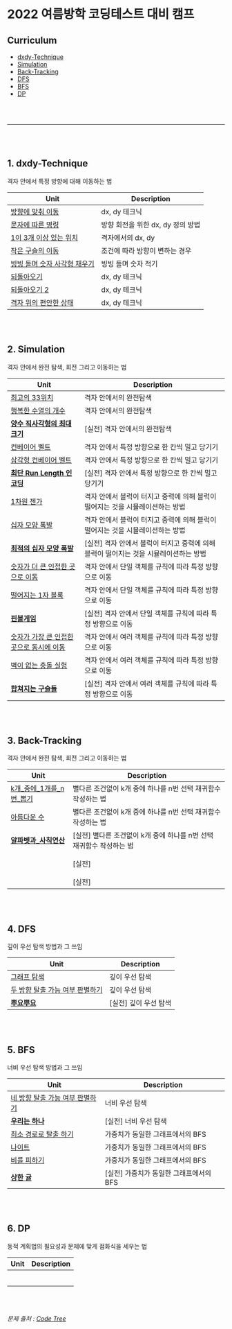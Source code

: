 <br/><br/>
# 2022 여름방학 코딩테스트 대비 캠프
  
  
## Curriculum

- [dxdy-Technique](#1._dxdy-Technique)
- [Simulation](#2._Simulation)
- [Back-Tracking](#3._Back-Tracking)
- [DFS](#4._DFS)
- [BFS](#5._BFS)
- [DP](#6._DP)
  
<br/><br/>
  
------------------
  
<br/><br/>
  
## 1. dxdy-Technique

격자 안에서 특정 방향에 대해 이동하는 법

| Unit | Description |
|--------------- |--------------------- |
|[방향에 맞춰 이동](./dxdy_technique/방향에_맞춰_이동.py)|dx, dy 테크닉|
|[문자에 따른 명령](./dxdy_technique/문자에_따른_명령.py)|방향 회전을 위한 dx, dy 정의 방법|
|[1이 3개 이상 있는 위치](./dxdy_technique/1이_3개_이상_있는_위치.py)|격자에서의 dx, dy|
|[작은 구슬의 이동](./dxdy_technique/작은_구슬의_이동.py)|조건에 따라 방향이 변하는 경우|
|[빙빙 돌며 숫자 사각형 채우기](./dxdy_technique/빙빙_돌며_숫자_사각형_채우기.py)|빙빙 돌며 숫자 적기|
|[되돌아오기](./dxdy_technique/되돌아오기.py)|dx, dy 테크닉|
|[되돌아오기 2](./dxdy_technique/되돌아오기2.py)|dx, dy 테크닉|
|[격자 위의 편안한 상태](./dxdy_technique/격자_위의_편안한_상태.py)|dx, dy 테크닉|
  
<br/><br/>
  

## 2. Simulation

격자 안에서 완전 탐색, 회전 그리고 이동하는 법

| Unit | Description |
|--------------- | ---------------------------------- |
|[최고의 33위치](./simulation/최고의_33위치.py)|격자 안에서의 완전탐색|
|[행복한 수열의 개수](./simulation/행복한_수열의_개수_2.py)|격자 안에서의 완전탐색|
|**[양수 직사각형의 최대 크기](./simulation/양수_직사각형의_최대_크기.py)**|[실전] 격자 안에서의 완전탐색|
|[컨베이어 벨트](./simulation/컨베이어_벨트_배열ver.py)|격자 안에서 특정 방향으로 한 칸씩 밀고 당기기|
|[삼각형 컨베이어 벨트](./simulation/삼각형_컨베이어_벨트.py)|격자 안에서 특정 방향으로 한 칸씩 밀고 당기기|
|**[최단 Run Length 인코딩](./simulation/최단_Run_Length_인코딩.py)**|[실전] 격자 안에서 특정 방향으로 한 칸씩 밀고 당기기|
|[1차원 젠가](./simulation/1차원_젠가.py)|격자 안에서 블럭이 터지고 중력에 의해 블럭이 떨어지는 것을 시뮬레이션하는 방법|
|[십자 모양 폭발](./simulation/십자_모양_폭발.py)|격자 안에서 블럭이 터지고 중력에 의해 블럭이 떨어지는 것을 시뮬레이션하는 방법|
|**[최적의 십자 모양 폭발](./simulation/최적의_십자_모양_폭발.py)**|[실전] 격자 안에서 블럭이 터지고 중력에 의해 블럭이 떨어지는 것을 시뮬레이션하는 방법|
|[숫자가 더 큰 인접한 곳으로 이동](./simulation/숫자가_더_큰_인접한_곳으로_이동.cpp)|격자 안에서 단일 객체를 규칙에 따라 특정 방향으로 이동|
|[떨어지는 1자 블록](./simulation/떨어지는_1자_블록.py)|격자 안에서 단일 객체를 규칙에 따라 특정 방향으로 이동|
|**[핀볼게임](./simulation/핀볼게임.cpp)**|[실전] 격자 안에서 단일 객체를 규칙에 따라 특정 방향으로 이동|
|[숫자가 가장 큰 인접한 곳으로 동시에 이동](./simulation/숫자가_가장_큰_인접한_곳으로_동시에_이동.py)|격자 안에서 여러 객체를 규칙에 따라 특정 방향으로 이동|
|[벽이 없는 충돌 실험](./simulation/벽이_없는_충돌_실험.py)|격자 안에서 여러 객체를 규칙에 따라 특정 방향으로 이동|
|**[합쳐지는 구슬들](./simulation/합쳐지는_구슬들.cpp)**|[실전] 격자 안에서 여러 객체를 규칙에 따라 특정 방향으로 이동|
  
<br/><br/>
  
## 3. Back-Tracking

격자 안에서 완전 탐색, 회전 그리고 이동하는 법

| Unit | Description |
|--------------- | ---------------------------------- |
|[k개_중에_1개를_n번_뽑기](./backtracking/k개_중에_1개를_n번_뽑기.cpp)|별다른 조건없이 k개 중에 하나를 n번 선택 재귀함수 작성하는 법|
|[아름다운 수](./backtracking/아름다운_수.cpp)|별다른 조건없이 k개 중에 하나를 n번 선택 재귀함수 작성하는 법|
|**[알파벳과_사칙연산](./backtracking/알파벳과_사칙연산.cpp)**|[실전] 별다른 조건없이 k개 중에 하나를 n번 선택 재귀함수 작성하는 법|
|[]()||
|[]()||
|**[]()**|[실전] |
|[]()||
|[]()||
|**[]()**|[실전] |
  
<br/><br/>
  
## 4. DFS

깊이 우선 탐색 방법과 그 쓰임

| Unit | Description |
|--------------- | ---------------------------------- |
|[그래프 탐색](./DFS/그래프_탐색.cpp)|깊이 우선 탐색|
|[두 방향 탈출 가능 여부 판별하기](./DFS/두_방향_탈출_가능_여부_판별하기.cpp)|깊이 우선 탐색|
|**[뿌요뿌요](./DFS/뿌요뿌요.cpp)**|[실전] 깊이 우선 탐색|
  
<br/><br/>
  
## 5. BFS

너비 우선 탐색 방법과 그 쓰임

| Unit | Description |
|--------------- | ---------------------------------- |
|[네 방향 탈출 가능 여부 판별하기](./BFS/네_방향_탈출_가능_여부_판별하기.cpp)|너비 우선 탐색|
|**[우리는 하나](./BFS/우리는_하나.cpp)**|[실전] 너비 우선 탐색|
|[최소 경로로 탈출 하기](./BFS/최소_경로로_탈출_하기.cpp)|가중치가 동일한 그래프에서의 BFS|
|[나이트](./BFS)|가중치가 동일한 그래프에서의 BFS|
|[비를 피하기](./BFS)|가중치가 동일한 그래프에서의 BFS|
|**[상한 귤](./BFS/상한_귤.cpp)**|[실전] 가중치가 동일한 그래프에서의 BFS|
  
<br/><br/>
  
## 6. DP

동적 계획법의 필요성과 문제에 맞게 점화식을 세우는 법

| Unit | Description |
|--------------- | ---------------------------------- |
|**[]()**||
|**[]()**||
|**[]()**||
|**[]()**||
|**[]()**||
|**[]()**||
  
<br/><br/>
  
*문제 출처 : [Code Tree](https://www.codetree.ai/)*
